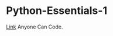 # Python-Essentials-1

[Link](https://skillsforall.com/course/python-essentials-1)
Anyone Can Code.

